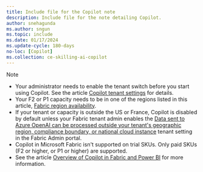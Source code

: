 ```yaml
---
title: Include file for the Copilot note
description: Include file for the note detailing Copilot.
author: snehagunda
ms.author: sngun
ms.topic: include
ms.date: 01/17/2024
ms.update-cycle: 180-days
no-loc: [Copilot]
ms.collection: ce-skilling-ai-copilot
---
```


> [!NOTE]
>
> - Your administrator needs to enable the tenant switch before you start using Copilot. See the article [Copilot tenant settings](../admin/service-admin-portal-copilot.md) for details. 
> - Your F2 or P1 capacity needs to be in one of the regions listed in this article, [Fabric region availability](../admin/region-availability.md).
> - If your tenant or capacity is outside the US or France, Copilot is disabled by default unless your Fabric tenant admin enables the [Data sent to Azure OpenAI can be processed outside your tenant's geographic region, compliance boundary, or national cloud instance](/fabric/admin/service-admin-portal-copilot) tenant setting in the Fabric Admin portal.
> - Copilot in Microsoft Fabric isn't supported on trial SKUs. Only paid SKUs (F2 or higher, or P1 or higher) are supported.
> - See the article [Overview of Copilot in Fabric and Power BI](../fundamentals/copilot-fabric-overview.md) for more information.
